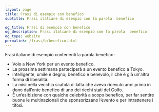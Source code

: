 ```yaml
---
layout: page
title: Frasi di esempio con benefico 
subtitle: Frasi italiane di esempio con la parola  benefico

og_title: Frasi di esempio con benefico 
og_description: Frasi italiane di esempio con la parola  benefico
og_type: website
permalink: /frasi/b/benefico.html
---
```


Frasi italiane di esempio contenenti la parola benefico:


- Volo a New York per un evento benefico.
- La prossima settimana parteciperà a un evento benefico a Tokyo.
- intelligente, umile e degno; benefico e benevolo, il che è già un'altra forma di liberalità.
- La misi nella vecchia scatola di latta che avevo ricevuto anni prima in dono dall’ente benefico di uno dei ricchi stati del Golfo.
- È un’esibizione con qualche celebrità a scopo benefico, per far sentire buone le multinazionali che sponsorizzano l’evento e per intrattenere i tifosi.
